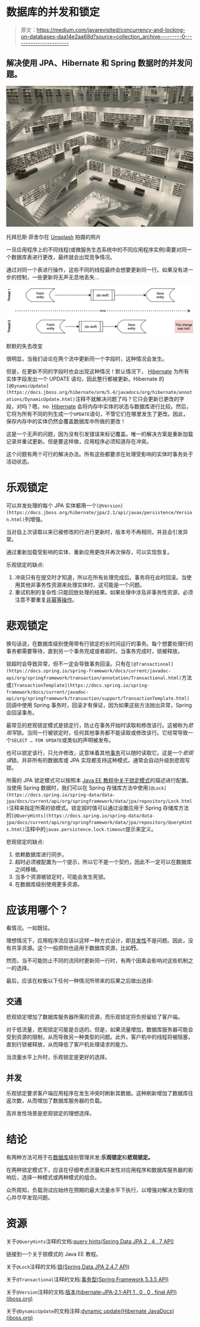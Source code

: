 # 数据库的并发和锁定

> 原文：<https://medium.com/javarevisited/concurrency-and-locking-on-databases-daa14e2aa68d?source=collection_archive---------0----------------------->

## 解决使用 JPA、Hibernate 和 Spring 数据时的并发问题。

![](img/9ee10d34aec537faf5a52cc8a4455ca5.png)

托拜厄斯·菲舍尔在 [Unsplash](https://unsplash.com/s/photos/database?utm_source=unsplash&utm_medium=referral&utm_content=creditCopyText) 拍摄的照片

一旦应用程序上的不同线程(或微服务生态系统中的不同应用程序实例)需要对同一个数据库表进行更改，最终就会出现竞争情况。

通过对同一个表进行操作，这些不同的线程最终会想要更新同一行。如果没有进一步的控制，一些更新将无声无息地丢失…

[![](img/071c0b3cc3d0a1fed5a94a60402af978.png)](https://www.java67.com/2016/02/top-20-hibernate-interview-questions.html)

默默的失去改变

很明显，当我们谈论在两个流中更新同一个字段时，这种情况会发生。

但是，在更新不同的字段时也会出现这种情况！默认情况下， [Hibernate](/javarevisited/top-5-hibernate-online-training-courses-for-beginners-and-advance-java-programmers-469460596b2b) 为所有实体字段发出一个 UPDATE 语句，因此整行都被更新。Hibernate 的`[@DynamicUpdate](https://docs.jboss.org/hibernate/orm/5.4/javadocs/org/hibernate/annotations/DynamicUpdate.html)`注释不就解决问题了吗？它只会更新已更改的字段，对吗？嗯，no. [Hibernate](/javarevisited/top-5-books-to-learn-hibernate-for-java-developers-b2cb4b16ccd6?source=---------14------------------) 会将内存中实体的状态与数据库进行比较。然后，它将为所有不同的列生成一个`UPDATE`语句，不管它们在哪里发生了更改。因此，保存内存中的实体仍然会覆盖数据库中所做的更改！

这是一个无声的问题，因为没有引发错误来标记覆盖。唯一的解决方案是重新加载记录并重试更新。但是要这样做，应用程序必须知道存在冲突。

这个问题有两个可行的解决办法。所有这些都要求在处理受影响的实体时事务处于活动状态。

# 乐观锁定

可以并发处理的每个 JPA 实体都用一个`[@Version](https://docs.jboss.org/hibernate/jpa/2.1/api/javax/persistence/Version.html)`列增强。

当对自上次读取以来已被修改的行进行更新时，版本号不再相同，并且会引发异常。

通过重新加载受影响的实体、重新应用更改并再次保存，可以实现恢复。

乐观锁定的缺点:

1.  冲突只有在提交时才知道，所以在所有处理完成后。事务将在此时回滚。当使用其他非事务性资源来处理实体时，这可能是一个问题。
2.  重试机制的复杂性:只能回放处理的结果。如果处理中涉及非事务性资源，必须注意不要重复[非幂等操作](https://javarevisited.blogspot.com/2016/05/what-are-idempotent-and-safe-methods-of-HTTP-and-REST.html#axzz5j9AEsxuT)。

# 悲观锁定

换句话说，在数据库级别使用带有行锁定的长时间运行的事务。每个想要处理行的事务都需要等待，直到另一个事务完成或者超时。当事务完成时，锁被释放。

锁超时会导致异常，但不一定会导致事务回滚。只有在`[@Transactional](https://docs.spring.io/spring-framework/docs/current/javadoc-api/org/springframework/transaction/annotation/Transactional.html)`方法或`[TransactionTemplate](https://docs.spring.io/spring-framework/docs/current/javadoc-api/org/springframework/transaction/support/TransactionTemplate.html)`回调中使用 Spring 事务时，回滚才有保证，因为如果这些方法抛出异常，Spring 会回滚事务。

最常见的悲观锁定模式是锁定行，防止在事务开始时读取和修改该行。这被称为*悲观写*锁。当同一行被锁定时，任何其他事务都不能读取或修改该行。它经常导致一个`SELECT … FOR UPDATE`或类似的声明被发布。

也可以锁定该行，只允许修改，这意味着其他[事务](https://javarevisited.blogspot.com/2011/11/database-transaction-tutorial-example.html#axzz5WDqhDqX3)可以随时读取它。这是一个*悲观读*锁。并非所有的数据库或 JPA 实现都支持这种模式，通常会自动升级到悲观写锁。

所需的 JPA 锁定模式可以按照本 [Java EE 教程中关于锁定模式](https://javaee.github.io/tutorial/persistence-locking002.html)的描述进行配置。当使用 Spring 数据时，我们可以在 Spring 存储库方法中使用`[@Lock](https://docs.spring.io/spring-data/data-jpa/docs/current/api/org/springframework/data/jpa/repository/Lock.html)`注释来指定所需的锁模式。锁定超时值可以通过设置应用于 Spring 存储库方法的`[@QueryHints](https://docs.spring.io/spring-data/data-jpa/docs/current/api/org/springframework/data/jpa/repository/QueryHints.html)`注释中的`javax.persistence.lock.timeout`提示来定义。

悲观锁定的缺点:

1.  依赖数据库进行同步。
2.  超时必须被配置为一个提示，所以它不是一个契约，因此不一定可以在数据库之间移植。
3.  当多个资源被锁定时，可能会发生死锁。
4.  在数据库级别使用更多资源。

# 应该用哪个？

看情况。一如既往。

理想情况下，应用程序流应该以这样一种方式设计，即[并发性](/javarevisited/8-best-multithreading-and-concurrency-courses-for-experienced-java-developers-8acfd3b25094)不是问题。因此，没有共享资源。这个一般原则也适用于数据库资源，比如**行**。

然而，当不可能防止不同的流同时更新同一行时，有两个因素会影响对这些机制之一的选择。

最后，应该在权衡以下任何一种情况所带来的后果之后做出选择:

## 交通

悲观锁定增加了数据库服务器所需的资源，而乐观锁定将负担留给了客户端。

对于低流量，悲观锁定可能是合适的。但是，如果流量增加，数据库服务器可能会受到资源的限制，从而导致另一种类型的问题。此外，客户机中的线程将被阻塞，直到行锁被释放，从而降低了客户机处理请求的能力。

当流量水平上升时，乐观锁定是更好的选择。

## 并发

乐观锁定要求客户端应用程序在发生冲突时刷新其数据。这种刷新增加了数据库往返次数，从而增加了数据库服务器的负载。

高并发性场景是悲观锁定的理想选择。

# 结论

有两种方法可用于在[数据库](/hackernoon/top-5-sql-and-database-courses-to-learn-online-48424533ac61)级别管理并发:**乐观锁定**和**悲观锁定。**

在两种锁定模式下，应该在仔细考虑流量和并发性对应用程序和数据库服务器的影响后，选择一种模式或两种模式的组合。

众所周知，负载测试应始终在预期的最大流量水平下执行，以增强对解决方案的信心并尽早发现问题。

# 资源

关于`@QueryHints`注释的文档:[query hints(Spring Data JPA 2 . 4 . 7 API)](https://docs.spring.io/spring-data/data-jpa/docs/current/api/org/springframework/data/jpa/repository/QueryHints.html)

链接到一个关于锁模式的 Java EE 教程。

关于`@Lock`注释的文档:[锁(Spring Data JPA 2.4.7 API)](https://docs.spring.io/spring-data/data-jpa/docs/current/api/org/springframework/data/jpa/repository/Lock.html)

关于`@Transactional`注释的文档:[事务型(Spring Framework 5.3.5 API)](https://docs.spring.io/spring-framework/docs/current/javadoc-api/org/springframework/transaction/annotation/Transactional.html)

关于`@Version`注释的文档:[版本(hibernate-JPA-2.1-API 1 . 0 . 0 . final API)(jboss.org)](https://docs.jboss.org/hibernate/jpa/2.1/api/javax/persistence/Version.html)

关于`@DynamicUpdate`的文档注释:[dynamic update(Hibernate JavaDocs)(jboss.org)](https://docs.jboss.org/hibernate/orm/5.4/javadocs/org/hibernate/annotations/DynamicUpdate.html)